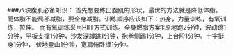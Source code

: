 ###八块腹肌必备知识：
首先想要练出腹肌的形状，最优的方法就是降低体脂。而体脂不能局部减脂，要全身减脂。训练顺序应该如下：热身，力量训练，有氧训练，拉伸。
而有氧训练采用HIIT方式训练。全身燃脂方案1:原地跑2分钟，波动跳1分钟，平板支撑1分钟，沙发深蹲跳1分钟，抱拳侧踢1分钟，上台阶1分钟。十字挺身1分钟，
伏地登山1分钟，宽肩俯卧撑1分钟。
